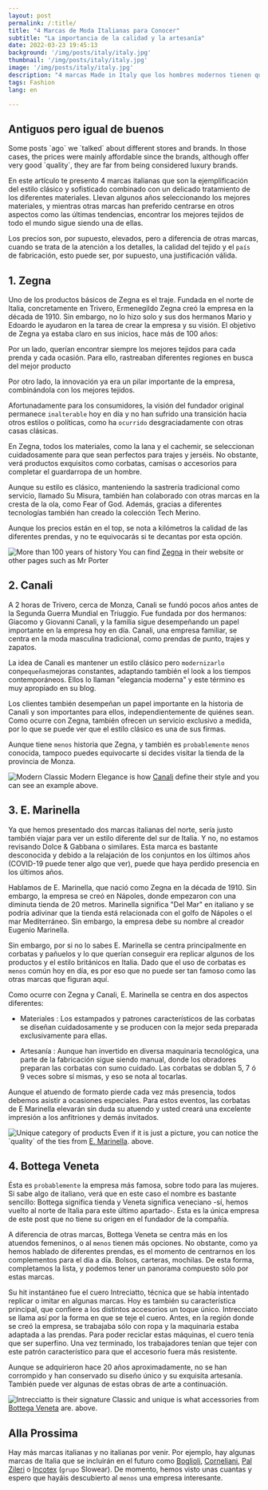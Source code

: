 ```yaml
---
layout: post
permalink: /:title/
title: "4 Marcas de Moda Italianas para Conocer"
subtitle: "La importancia de la calidad y la artesanía"
date: 2022-03-23 19:45:13
background: '/img/posts/italy/italy.jpg'
thumbnail: '/img/posts/italy/italy.jpg'
image: '/img/posts/italy/italy.jpg'
description: "4 marcas Made in Italy que los hombres modernos tienen que conocer y que combinan un estilo único, clásico y elegante"
tags: Fashion
lang: en

---
```


## Antiguos pero igual de buenos

<div class="text-article">
Some posts `ago` we `talked` about different stores and brands. In those cases, the prices were mainly affordable since the brands, although offer very good `quality`, they are far from being considered luxury brands.
</div>

En este artículo te presento 4 marcas italianas que son la ejemplificación del estilo clásico y sofisticado combinado con un delicado tratamiento de los diferentes materiales. Llevan algunos años seleccionando los mejores materiales, y mientras otras marcas han preferido centrarse en otros aspectos como las últimas tendencias, encontrar los mejores tejidos de todo el mundo sigue siendo una de ellas.

Los precios son, por supuesto, elevados, pero a diferencia de otras marcas, cuando se trata de la atención a los detalles, la calidad del tejido y el `país` de fabricación, esto puede ser, por supuesto, una justificación válida.

## 1. Zegna

Uno de los productos básicos de Zegna es el traje. Fundada en el norte de Italia, concretamente en Trivero, Ermenegildo Zegna creó la empresa en la década de 1910. Sin embargo, no lo hizo solo y sus dos hermanos Mario y Edoardo le ayudaron en la tarea de crear la empresa y su visión. El objetivo de Zegna ya estaba claro en sus inicios, hace más de 100 años:

Por un lado, querían encontrar siempre los mejores tejidos para cada prenda y cada ocasión. Para ello, rastreaban diferentes regiones en busca del mejor producto

Por otro lado, la innovación ya era un pilar importante de la empresa, combinándola con los mejores tejidos.

Afortunadamente para los consumidores, la visión del fundador original permanece `inalterable` hoy en día y no han sufrido una transición hacia otros estilos o políticas, como ha `ocurrido` desgraciadamente con otras casas clásicas.

En Zegna, todos los materiales, como la lana y el cachemir, se seleccionan cuidadosamente para que sean perfectos para trajes y jerséis. No obstante, verá productos exquisitos como corbatas, camisas o accesorios para completar el guardarropa de un hombre.

Aunque su estilo es clásico, manteniendo la sastrería tradicional como servicio, llamado Su Misura, también han colaborado con otras marcas en la cresta de la ola, como Fear of God. Además, gracias a diferentes tecnologías también han creado la colección Tech Merino.

Aunque los precios están en el top, se nota a kilómetros la calidad de las diferentes prendas, y no te equivocarás si te decantas por esta opción.

<p>
    <img class="img-fluid" src="/img/posts/italy/zegna.jpg" alt="More than 100 years of history">
    <span class="caption text-muted"> You can find <a href="https://www.zegna.com/">Zegna</a> in their website or
    other pages such as Mr Porter</span>
</p>

## 2. Canali

A 2 horas de Trivero, cerca de Monza, Canali se fundó pocos años antes de la Segunda Guerra Mundial en Triuggio. Fue fundada por dos hermanos: Giacomo y Giovanni Canali, y la familia sigue desempeñando un papel importante en la empresa hoy en día. Canali, una empresa familiar, se centra en la moda masculina tradicional, como prendas de punto, trajes y zapatos.

La idea de Canali es mantener un estilo clásico pero `modernizarlo` con` pequeñas `mejoras constantes, adaptando también el look a los tiempos contemporáneos. Ellos lo llaman "elegancia moderna" y este término es muy apropiado en su blog.

Los clientes también desempeñan un papel importante en la historia de Canali y son importantes para ellos, independientemente de quiénes sean. Como ocurre con Zegna, también ofrecen un servicio exclusivo a medida, por lo que se puede ver que el estilo clásico es una de sus firmas.

Aunque tiene `menos` historia que Zegna, y también es `probablemente` `menos` conocida, tampoco puedes equivocarte si decides visitar la tienda de la provincia de Monza.

<p>
    <img class="img-fluid" src="/img/posts/italy/canali.jpg" alt="Modern Classic">
    <span class="caption text-muted">   Modern Elegance is how <a href="https://www.canali.com/">Canali</a> define their style and you can see an example
    above.</span>
</p>

## 3. E. Marinella

Ya que hemos presentado dos marcas italianas del norte, sería justo también viajar para ver un estilo diferente del sur de Italia. Y no, no estamos revisando Dolce & Gabbana o similares. Esta marca es bastante desconocida y debido a la relajación de los conjuntos en los últimos años (COVID-19 puede tener algo que ver), puede que haya perdido presencia en los últimos años.

Hablamos de E. Marinella, que nació como Zegna en la década de 1910. Sin embargo, la empresa se creó en Nápoles, donde empezaron con una diminuta tienda de 20 metros. Marinella significa "Del Mar" en italiano y se podría adivinar que la tienda está relacionada con el golfo de Nápoles o el mar Mediterráneo. Sin embargo, la empresa debe su nombre al creador Eugenio Marinella.

Sin embargo, por si no lo sabes E. Marinella se centra principalmente en corbatas y pañuelos y lo que querían conseguir era replicar algunos de los productos y el estilo británicos en Italia. Dado que el uso de corbatas es `menos` común hoy en día, es por eso que no puede ser tan famoso como las otras marcas que figuran aquí.

Como ocurre con Zegna y Canali, E. Marinella se centra en dos aspectos diferentes:

- Materiales : Los estampados y patrones característicos de las corbatas se diseñan cuidadosamente y se producen con la mejor seda preparada exclusivamente para ellas.

- Artesanía : Aunque han invertido en diversa maquinaria tecnológica, una parte de la fabricación sigue siendo manual, donde los obradores preparan las corbatas con sumo cuidado. Las corbatas se doblan 5, 7 ó 9 veces sobre sí mismas, y eso se nota al tocarlas.

Aunque el atuendo de formato pierde cada vez más presencia, todos debemos asistir a ocasiones especiales. Para estos eventos, las corbatas de E Marinella elevarán sin duda su atuendo y usted creará una excelente impresión a los anfitriones y demás invitados.

<p>
    <img class="img-fluid" src="/img/posts/italy/marinella.jpg" alt="Unique category of products">
    <span class="caption text-muted">    Even if it is just a picture, you can notice the `quality` of the ties from    <a href="https://www.emarinella.eu/">E. Marinella</a>.
    above.</span>
</p>

## 4. Bottega Veneta

Ésta es `probablemente` la empresa más famosa, sobre todo para las mujeres. Si sabe algo de italiano, verá que en este caso el nombre es bastante sencillo: Bottega significa tienda y Veneta significa veneciano -sí, hemos vuelto al norte de Italia para este último apartado-. Esta es la única empresa de este post que no tiene su origen en el fundador de la compañía.

A diferencia de otras marcas, Bottega Veneta se centra más en los atuendos femeninos, o al `menos` tienen más opciones. No obstante, como ya hemos hablado de diferentes prendas, es el momento de centrarnos en los complementos para el día a día. Bolsos, carteras, mochilas. De esta forma, completamos la lista, y podemos tener un panorama compuesto sólo por estas marcas.

Su hit instantáneo fue el cuero Intreciatto, técnica que se había intentado replicar o imitar en algunas marcas. Hoy es también su característica principal, que confiere a los distintos accesorios un toque único. Intrecciato se llama así por la forma en que se teje el cuero. Antes, en la región donde se creó la empresa, se trabajaba sólo con ropa y la maquinaria estaba adaptada a las prendas. Para poder reciclar estas máquinas, el cuero tenía que ser superfino. Una vez terminado, los trabajadores tenían que tejer con este patrón característico para que el accesorio fuera más resistente.

Aunque se adquirieron hace 20 años aproximadamente, no se han corrompido y han conservado su diseño único y su exquisita artesanía. También puede ver algunas de estas obras de arte a continuación.

<p>
    <img class="img-fluid" src="/img/posts/italy/bottega.jpg" alt="Intrecciatto is their signature">
    <span class="caption text-muted">        Classic and unique is what accessories from    <a href="http://www.bottegaveneta.com/">Bottega Veneta</a> are.
    above.</span>
</p>

## Alla Prossima

Hay más marcas italianas y no italianas por venir. Por ejemplo, hay algunas marcas de Italia que se incluirán en el futuro como <a href="https:www.bogliolimilano.com">Boglioli<a>, <a href="https:www.corneliani.com">Corneliani<a>, <a href="https:www.palzileri.comfr">Pal Zileri<a> o <a href="https:www.slowear.com">Incotex<a> (`grupo` Slowear). De momento, hemos visto unas cuantas y espero que hayáis descubierto al `menos` una empresa interesante.
